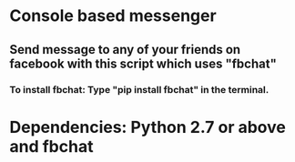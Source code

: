 <h1>Console based messenger</h1>
<h2>Send message to any of your friends on facebook with this script which uses "fbchat"</h2>
<h3>To install fbchat: Type "pip install fbchat" in the terminal.




<h1>Dependencies: Python 2.7 or above and fbchat</h1>
